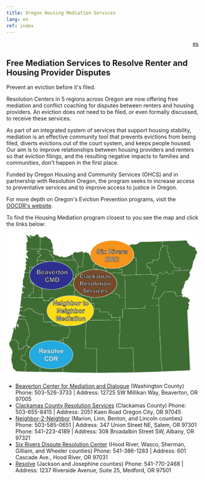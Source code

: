 ```yaml
---
title: Oregon Housing Mediation Services
lang: en
ref: index
---
```

<div style="text-align: right"><a href="/LEAME.html">es</a></div>

## Free Mediation Services to Resolve Renter and Housing Provider Disputes

Prevent an eviction before it's filed.

Resolution Centers in 5 regions across Oregon are now offering free mediation
and conflict coaching for disputes between renters and housing providers. An
eviction does not need to be filed, or even formally discussed, to receive
these services.

As part of an integrated system of services that support housing stability,
mediation is an effective community tool that prevents evictions from being
filed, diverts evictions out of the court system, and keeps people housed.
Our aim is to improve relationships between housing providers and renters so
that eviction filings, and the resulting negative impacts to families and
communities, don't happen in the first place.

Funded by Oregon Housing and Community Services (OHCS) and in partnership
with Resolution Oregon, the program seeks to increase access to preventative services and to improve access to justice in
Ore<F29><F28>gon.

For more depth on Oregon's Eviction Prevention programs, visit
the [OOCDR's website](https://law.uoregon.edu/academics/centers/adr/oocdr/eviction_prevention_mediation_demonstration).

To find the Housing Mediation program closest to you see the map and click the links below:

![Map of Oregon](/assets/map.png)

- [Beaverton Center for Mediation and Dialogue](https://www.beavertonoregon.gov/1531/Housing-Mediation) (Washington County) 
  Phone: 503-526-3733 | Address: 12725 SW Millikan Way, Beaverton, OR 97005
- [Clackamas County Resolution Services](https://www.clackamas.us/ccrs) (Clackamas County)
  Phone: 503-655-8415 | Address: 2051 Kaen Road Oregon City, OR 97045
- [Neighbor-2-Neighbor](http://www.n2nmediation.org/) (Marion, Linn, Benton, and Lincoln counties)
  Phone: 503-585-0651 | Address: 347 Union Street NE, Salem, OR 97301
  Phone: 541-223-4189 | Address: 308 Broadalbin Street SW, Albany, OR 97321
- [Six Rivers Dispute Resolution Center](http://www.6rivers.org/) (Hood River, Wasco, Sherman, Gilliam, and Wheeler counties)
  Phone: 541-386-1283 | Address: 601 Cascade Ave., Hood River, OR 97031
- [Resolve](https://resolvecenter.org/) (Jackson and Josephine counties)
  Phone: 541-770-2468 | Address: 1237 Riverside Avenue, Suite 25, Medford, OR 97501

